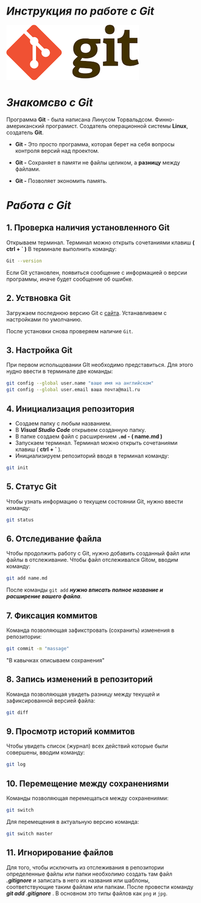 # ***Инструкция по работе с Git***

![Логотип GIT](Git.png)

# ***Знакомсво с Git***
Программа **Git** - была написана Линусом Торвальдсом. Финно-американский програмист. Создатель операционной системы **Linux**, создатель **Git**.

* **Git -** Это просто программа, которая берет на себя вопросы контроля версий над проектом. 

* **Git -** Сохраняет в памяти не файлы целиком, а **разницу** между файлами.

* **Git -** Позволяет экономить память.

# ***Работа с Git***

## 1. Проверка наличия установленного Git
Открываем терминал. Терминал можно открыть сочетаниями клавиш **( ctrl + ` )**
В терминале выполнить команду:
```Bash
Git --version
```
 Если Git установлен, появиться сообщение с информацией о версии программы, иначе будет сообщение об ошибке.

## 2. Уствновка Git
Загружаем последнюю версию Git с [сайта](https://git-scm.com/downloads). Устанавливаем с настройками по умолчанию. 

После установки снова проверяем наличие `Git`.

## 3. Настройка Git
При первом испольщовании GIt необходимо представиться. Для этого нудно ввести в терминале две команды:
```Bash
git config --global user.name "ваше имя на английском"
git config --global user.email ваша почта@mail.ru
```

## 4. Инициализация репозитория
* Создаем папку с любым названием. 
* В ***Visual Studio Code*** открывем созданную папку.
* В папке создаем файл c расширением **`.md` - ( name.md )** 
* Запускаем терминал. Терминал можно открыть сочетаниями клавиш ( **ctrl + `** ).
* Инициализируем репозиторий вводя в терминал команду:
```Bash
git init
```

## 5. Статус Git
Чтобы узнать информацию о текущем состоянии Git, нужно ввести команду:
```Bash
git status
```

## 6. Отследивание файла
Чтобы продолжить работу с Git, нужно добавить созданный файл или файлы в отслеживание. Чтобы файл отслеживался Gitом, вводим команду:
```Bash
git add name.md
```
После команды `git add` ***нужно вписать полное название и расширение вашего файла***.

## 7. Фиксация коммитов
Команда позволяющая зафикстровать (сохранить) изменения в репозитории:
```Bash
git commit -m "massage"
```
"В кавычках описываем сохранения"

## 8. Запись изменений в репозиторий
Команда позволяющая увидеть разницу между текущей и зафиксированной версией файла:
```Bash
git diff
```
## 9. Просмотр историй коммитов
Чтобы увидеть список (журнал) всех действий которые были совершены, вводим команду:
```Bash
git log
```
## 10. Перемещение между сохранениями
Команды позволяющая перемещаться между сохранениями:
```Bash
git switch
``` 
Для перемещения в актуальную версию команда:
```Bash
git switch master
``` 
## 11. Игнорирование файлов
Для того, чтобы исключить из отслеживания в репозитории определенные файлы или папки необхолимо создать там файл ***.gitignore*** и записать в него их названия или шаблоны, соответствующие таким файлам или папкам. После провести команду ***git add .gitignore*** . В основном это типы файлов как `png` и `jpg`.

